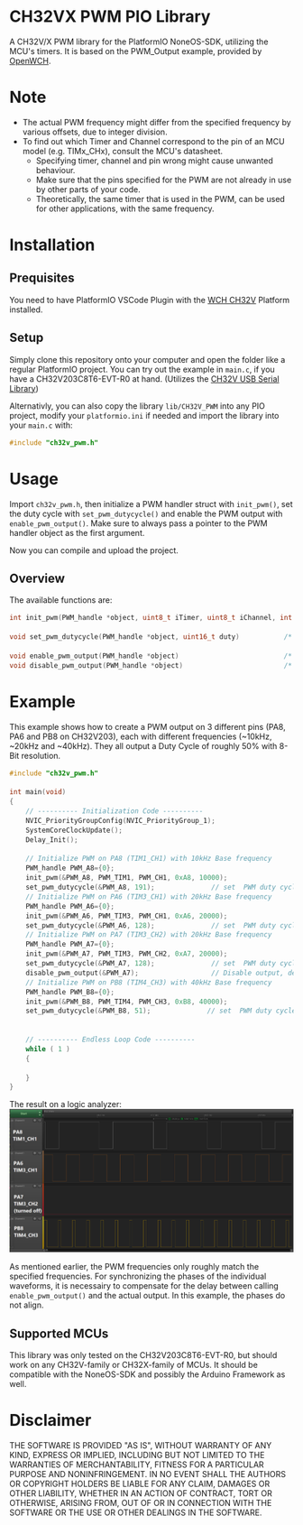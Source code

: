 # CH32VX PWM PIO Library
 A CH32V/X PWM library for the PlatformIO NoneOS-SDK, utilizing the MCU's timers. It is based on the PWM_Output example, provided by [OpenWCH](https://github.com/openwch).

# Note
- The actual PWM frequency might differ from the specified frequency by various offsets, due to integer division.
- To find out which Timer and Channel correspond to the pin of an MCU model (e.g. TIMx_CHx), consult the MCU's datasheet. 
    - Specifying timer, channel and pin wrong might cause unwanted behaviour.
    - Make sure that the pins specified for the PWM are not already in use by other parts of your code.
    - Theoretically, the same timer that is used in the PWM, can be used for other applications, with the same frequency.

# Installation
## Prequisites
You need to have PlatformIO VSCode Plugin with the [WCH CH32V](https://github.com/Community-PIO-CH32V/platform-ch32v) Platform installed.

## Setup
Simply clone this repository onto your computer and open the folder like a regular PlatformIO project. You can try out the example in ```main.c```, if you have a CH32V203C8T6-EVT-R0 at hand. (Utilizes the [CH32V USB Serial Library](https://github.com/KingKoro/CH32VX-USB-Serial-PIO-Library))

Alternativly, you can also copy the library ```lib/CH32V_PWM``` into any PIO project, modify your ```platformio.ini``` if needed and import the library into your ```main.c``` with: 
```c
#include "ch32v_pwm.h"
```

# Usage

Import ```ch32v_pwm.h```, then initialize a PWM handler struct with ```init_pwm()```, set the duty cycle with ```set_pwm_dutycycle()``` and enable the PWM output with ```enable_pwm_output()```.  Make sure to always pass a pointer to the PWM handler object as the first argument.

Now you can compile and upload the project.

## Overview

The available functions are:
```C++
int init_pwm(PWM_handle *object, uint8_t iTimer, uint8_t iChannel, int iPin, uint32_t iF_base, uint16_t iCount = 254, uint16_t iPwm_mode = PWM_MODE2)    /* Initialize struct */

void set_pwm_dutycycle(PWM_handle *object, uint16_t duty)           /* Set duty cycle of struct */

void enable_pwm_output(PWM_handle *object)                          /* Enable PWM output of struct */
void disable_pwm_output(PWM_handle *object)                         /* Disable PWM output of struct */

```

# Example

This example shows how to create a PWM output on 3 different pins (PA8, PA6 and PB8 on CH32V203), each with different frequencies (~10kHz, ~20kHz and ~40kHz). They all output a Duty Cycle of roughly 50% with 8-Bit resolution.

```C
#include "ch32v_pwm.h"

int main(void)
{
    // ---------- Initialization Code ----------
    NVIC_PriorityGroupConfig(NVIC_PriorityGroup_1);
    SystemCoreClockUpdate();
    Delay_Init();

    // Initialize PWM on PA8 (TIM1_CH1) with 10kHz Base frequency
    PWM_handle PWM_A8={0};
    init_pwm(&PWM_A8, PWM_TIM1, PWM_CH1, 0xA8, 10000);
    set_pwm_dutycycle(&PWM_A8, 191);              // set  PWM duty cycle to ~75% (191/255) initially, setting dutycycle automatically starts PWM output
    // Initialize PWM on PA6 (TIM3_CH1) with 20kHz Base frequency
    PWM_handle PWM_A6={0};
    init_pwm(&PWM_A6, PWM_TIM3, PWM_CH1, 0xA6, 20000);
    set_pwm_dutycycle(&PWM_A6, 128);              // set  PWM duty cycle to 50% (128/255) initially, setting dutycycle automatically starts PWM output
    // Initialize PWM on PA7 (TIM3_CH2) with 20kHz Base frequency
    PWM_handle PWM_A7={0};
    init_pwm(&PWM_A7, PWM_TIM3, PWM_CH2, 0xA7, 20000);
    set_pwm_dutycycle(&PWM_A7, 128);              // set  PWM duty cycle to 50% (128/255) initially, setting dutycycle automatically starts PWM output
    disable_pwm_output(&PWM_A7);                  // Disable output, demonstrate independant channels
    // Initialize PWM on PB8 (TIM4_CH3) with 40kHz Base frequency
    PWM_handle PWM_B8={0};
    init_pwm(&PWM_B8, PWM_TIM4, PWM_CH3, 0xB8, 40000);
    set_pwm_dutycycle(&PWM_B8, 51);              // set  PWM duty cycle to ~20% (51/255) initially, setting dutycycle automatically starts PWM output


    // ---------- Endless Loop Code ----------
    while ( 1 )
    {
        
    }
}
```

The result on a logic analyzer:
![resultung_waveforms](img/pwm_screenshot.png)

As mentioned earlier, the PWM frequencies only roughly match the specified frequencies. For synchronizing the phases of the individual waveforms, it is necessairy to compensate for the delay between calling ```enable_pwm_output()``` and the actual output. In this example, the phases do not align.

## Supported MCUs
This library was only tested on the CH32V203C8T6-EVT-R0, but should work on any CH32V-family or CH32X-family of MCUs. It should be compatible with the NoneOS-SDK and possibly the Arduino Framework as well.

# Disclaimer

THE SOFTWARE IS PROVIDED "AS IS", WITHOUT WARRANTY OF ANY KIND, EXPRESS OR IMPLIED, INCLUDING BUT NOT LIMITED TO THE WARRANTIES OF MERCHANTABILITY, FITNESS FOR A PARTICULAR PURPOSE AND NONINFRINGEMENT. IN NO EVENT SHALL THE AUTHORS OR COPYRIGHT HOLDERS BE LIABLE FOR ANY CLAIM, DAMAGES OR OTHER LIABILITY, WHETHER IN AN ACTION OF CONTRACT, TORT OR OTHERWISE, ARISING FROM, OUT OF OR IN CONNECTION WITH THE SOFTWARE OR THE USE OR OTHER DEALINGS IN THE SOFTWARE.
